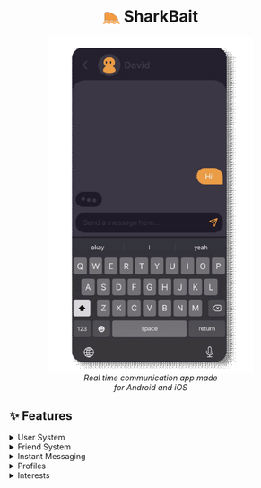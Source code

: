 <div align="center">
  <h1><img src="assets/logo.png" height="30px" align="center" alt="Logo" /> SharkBait</h1>
</div>

<div align="center">
  <p>
    <img src="assets/msg.gif" height="600px" align="center" alt="Screenshot" />
    <br>
    <em>Real time communication app made <br>for Android and iOS</em>
  </p>
</div>

## :sparkles: Features

<details>
    <summary>User System</summary>
    <p>TBD</p>
</details>

<details>
    <summary>Friend System</summary>
    <p>TBD</p>
</details>
<details>
    <summary>Instant Messaging</summary>
    <p>TBD</p>
</details>
<details>
    <summary>Profiles</summary>
    <p>TBD</p>
</details>
<details>
    <summary>Interests</summary>
    <p>TBD</p>
</details>
